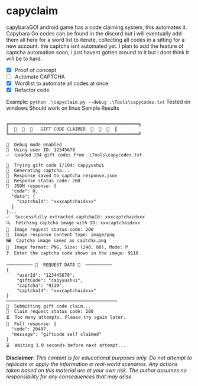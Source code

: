 # capyclaim
capybaraGO! android game has a code claiming system, this automates it. Capybara Go codes can be found in the discord but i will eventually add them all here for a word list to iterate, collecting all codes in a sitting for a new account. the captcha isnt automated yet. I plan to add the feature of captcha automation soon, i just havent gotten around to it but i dont think it will be to hard.

- [x] Proof of concept
- [ ] Automate CAPTCHA
- [x] Wordlist to automate all codes at once
- [x] Refactor code

Example:
`python .\capyclaim.py --debug .\Tools\capycodes.txt`
Tested on windows
Should work on linux
Sample Results
```

╔═════════════════════════════════════════════════╗
║  🎁  🎁  🎁   GIFT CODE CLAIMER  🎁  🎁  🎁  ║
╚═════════════════════════════════════════════════╝

🐞  Debug mode enabled
🐞  Using user ID: 12345678
✅  Loaded 104 gift codes from .\Tools\capycodes.txt

🎁  Trying gift code 1/104: capyyushui
🤖  Generating captcha...
🐞  Response saved to captcha_response.json
🐞  Response status code: 200
🐞  JSON response: {
  "code": 0,
  "data": {
    "captchaId": "xxxcaptchaidxxx"
  }
}...
✅  Successfully extracted captchaId: xxxcaptchaidxxx
🔍  Fetching captcha image with ID: xxxcaptchaidxxx
🐞  Image request status code: 200
🐞  Image response content type: image/png
🖼️  Captcha image saved as captcha.png
🐞  Image format: PNG, Size: (240, 80), Mode: P
❓  Enter the captcha code shown in the image: 9110

────────── 🐞  REQUEST DATA 🐞  ──────────
{
    "userId": "123445678",
    "giftCode": "capyyushui",
    "captcha": "9110",
    "captchaId": "xxxcaptchaidxxx"
}
──────────────────────────────────────────
🔑  Submitting gift code claim...
🐞  Claim request status code: 200
⏳  Too many attempts. Please try again later.
🐞  Full response: {
  "code": 20407,
  "message": "giftcode self claimed"
}
⌛  Waiting 1.0 seconds before next attempt...
```

**Disclaimer**: *This content is for educational purposes only. Do not attempt to replicate or apply the information in real-world scenarios. Any actions taken based on this material are at your own risk. The author assumes no responsibility for any consequences that may arise.*
